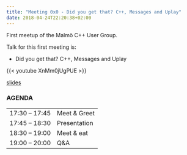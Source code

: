```yaml
---
title: "Meeting 0x0 - Did you get that? C++, Messages and Uplay"
date: 2018-04-24T22:20:38+02:00
---
```


First meetup of the Malmö C++ User Group.

Talk for this first meeting is:
- Did you get that? C++, Messages and Uplay

{{< youtube XnMm0jUgPUE >}}

[slides](https://speakerdeck.com/olafurw/did-you-get-that-c-plus-plus-messages-and-uplay-lafur-waage)

### AGENDA

|               |              |
|---------------|--------------|
| 17:30 – 17:45 | Meet & Greet |
| 17:45 – 18:30 | Presentation |
| 18:30 – 19:00 | Meet & eat   |
| 19:00 – 20:00 | Q&A          |